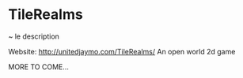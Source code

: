 TileRealms
==========
~ le description

Website: http://unitedjaymo.com/TileRealms/
An open world 2d game 

MORE TO COME...

